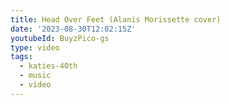 ```yaml
---
title: Head Over Feet (Alanis Morissette cover)
date: '2023-08-30T12:02:15Z'
youtubeId: BuyzPico-gs
type: video
tags:
  - katies-40th
  - music
  - video
---
```


